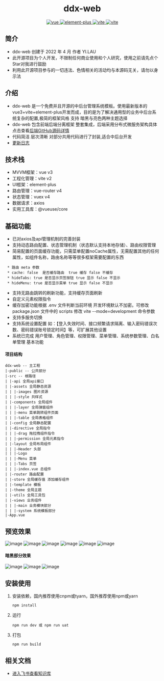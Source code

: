 <h1 align="center">ddx-web</h1>
<p align="center">
    <a href="https://github.com/vuejs/vue-next">
        <img src="https://img.shields.io/badge/vue3-3.0.5-brightgreen.svg" alt="vue">
    </a>
    <a href="https://github.com/element-plus/element-plus">
        <img src="https://img.shields.io/badge/elementPlus-1.0.2beta.42-brightgreen.svg" alt="element-plus">
    </a>
    <a href="https://github.com/vitejs/vite">
        <img src="https://img.shields.io/badge/vite-2.2.3-brightgreen.svg" alt="vite">
    </a>
     <a href="https://www.npmjs.com/package/vue">
        <img src="https://img.shields.io/npm/v/vue.svg" alt="vite">
    </a>
</p>
 
## 简介
- ddx-web 创建于 2022 年 4 月 作者 YI.LAU 
- 此开源项目为个人开发，不限制任何商业使用和个人研究，使用之前请先点个Star对我进行鼓励
- 利用此开源项目参与的一切违法、色情相关的活动均与本源码无关，请勿以身示法

## 介绍
- ddx-web 是一个免费并且开源的中后台管理系统模板。使用最新版本的vue3+vite+element-plus开发而成，目的是为了解决通用型的业务中后台系统复杂的配置,极简的框架风格 支持 暗黑与亮色两种主题选择
- ddx-web 包含前端后端分离框架 整套集成，后端采用分布式微服务架构具体点击查看[后端GitHub源码详情](https://github.com/LauYi-a/ddxs) 
- 代码简洁 层次清晰 对部分共用代码进行了封装,适合中后台开发
- [更新日志](./VERSION.md)

## 技术栈
   - MVVM框架：vue v3
   - 工程化管理：vite v2
   - UI框架：element-plus
   - 路由管理：vue-router v4
   - 状态管理：vuex v4
   - 数据请求：axios
   - 实用工具库：@vueuse/core
   
## 基础功能
- 已对axios及api管理机制的完善封装
- 支持动态路由配置、状态管理机制（状态默认支持本地存储）、路由权限管理
- 简易配置的页面缓存功能，只需菜单配置noCache属性，无需配置其他的任何属性，如组件名称，路由名称等等很多框架需要配置的东西
```
 * 路由 meta 参数
 * cache: false  是否缓存路由  true 缓存 false 不缓存
 * hideTabs: true 是否显示页签按钮 true 显示 false 不显示
 * hideMenu: true 是否显示菜单 true 显示 false 不显示
```
- 支持无路由跳转的刷新功能，支持缓存页面刷新
- 自定义元素权限指令
- 缓存加密功能根据 .env 文件判断当前环境 开发环境默认不加密。可修改 package.json 文件中的 scripts 修改 vite --mode=development 命令参数
- 支持多服务切换
- 支持系统设置配置 如：【登入失效时间、接口频繁请求隔离、输入密码错误次数、密码错误账号锁定时间】等，可扩展其他设置
- 系统已完成 用户管理、角色管理、权限管理、菜单管理、系统参数管理、白名单管理 基本功能
#### 项目结构
```
ddx-web -- 主工程
|-public -- 公共部分
|-src -- 根路径
| |-api 全局api接口
| |-assets 全局静态资源
| | |-images 图片资源
| | |-style 共样式
| |-components 全局组件
| | |-layer 全局弹窗组件
| | |-menu 菜单跳转组件页面
| | |-table 全局表格组件
| |-config 全局静态配置
| |-directive 全局指令
| | |-drag 拖拉拽组件指令
| | |-permission 全局元素指令
| |-layout 全局布局组件
| | |-Header 头部
| | |-Logo 
| | |-Menu 菜单
| | |-Tabs 页签
| | |-index.vue 总组件
| |-router 路由配置
| |-store 全局缓存值 添加缓存组件
| |-template 模板
| |-theme 全局主题
| |-utils 全局工具包
| |-views 业务组件
| | |-main 业务模块部分
| | |-system 系统模板部分
|-App.vue
```
## 预览效果

![image](https://github.com/LauYi-a/ddx-wiki/blob/master/images/微信图片_20220812162735.png)
![image](https://github.com/LauYi-a/ddx-wiki/blob/master/images/微信图片_20220812162817.png)
![image](https://github.com/LauYi-a/ddx-wiki/blob/master/images/微信图片_20220812162854.png)
![image](https://github.com/LauYi-a/ddx-wiki/blob/master/images/微信图片_20220812163127.png)
![image](https://github.com/LauYi-a/ddx-wiki/blob/master/images/微信图片_20220812163253.png)
![image](https://github.com/LauYi-a/ddx-wiki/blob/master/images/微信图片_20220812163259.png)
#### 暗黑部分效果
![image](https://github.com/LauYi-a/ddx-wiki/blob/master/images/微信图片_20220812163004.png)
![image](https://github.com/LauYi-a/ddx-wiki/blob/master/images/微信图片_20220812163032.png)
![image](https://github.com/LauYi-a/ddx-wiki/blob/master/images/微信图片_20220812163247.png)

## 安装使用

1. 安装依赖，国内推荐使用cnpm或tyarn，国外推荐使用npm或yarn

   ```
   npm install
   ```

2. 运行

   ```
   npm run dev 或 npm run uat
   ```

3. 打包

   ```
   npm run build
   ```
 
 ## 相关文档
 
- [进入飞书查看知识库](https://j0dttt306j.feishu.cn/wiki/wikcnwcfeqzj4ZywAWKiND4X9jd)

